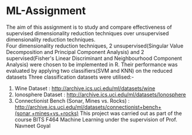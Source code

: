 # ML-Assignment
The aim of this assignment is to study and compare effectiveness of supervised dimensionality reduction techniques over unsupervised dimensionality reduction techniques.  
Four dimensionality reduction techniques, 2 unsupervised(Singular Value Decomposition and Principal Component Analysis) and 2 supervised(Fisher's Linear Discriminant and Neighbourhood Component Analysis) were chosen to be implemented in R. Their performance was evaluated by applying two classifiers(SVM and KNN) on the reduced datasets Three classification datasets
were utilised:-
1. Wine Dataset : http://archive.ics.uci.edu/ml/datasets/wine
2. Ionosphere Dataset : http://archive.ics.uci.edu/ml/datasets/Ionosphere
3. Connectionist Bench (Sonar, Mines vs. Rocks) : http://archive.ics.uci.edu/ml/datasets/connectionist+bench+(sonar,+mines+vs.+rocks)
This project was carried out as part of the course BITS F464 Machine Learning under the supervision of Prof. Navneet Goyal
